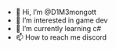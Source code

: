 - 👋 Hi, I’m @D1M3mongott
- 👀 I’m interested in game dev
- 🌱 I’m currently learning c#
- 📫 How to reach me discord 

<!---
D1M3mongott/D1M3mongott is a ✨ special ✨ repository because its `README.md` (this file) appears on your GitHub profile.
You can click the Preview link to take a look at your changes.
--->
